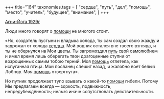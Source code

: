 +++
title="164"
taxonomies.tags = [
 "сердце",
 "путь",
 "дел",
 "помощь",
 "место",
 "учитель",
 "будущее",
 "внимание",
]
+++

[Агни-Йога 1929г](/agni/1929)

Люди много говорят о [помощи](/tags/учитель) не многого стоит.   

«Но, создатель пустыни и владыка холода, ты сам создал свою жажду и задрожал от холода [сердца](/tags/сердце). Мой родник остался вне твоего взгляда, и ты не обернулся на Мои цветы. Ты загромоздил [путь](/tags/путь) свой самолюбием и имел время лишь оберегать твои драгоценные ступни от возрощенных самим тобою терний. Моя [помощь](/tags/помощь) отлетела, как испуганная птица. Мой посланец спешит назад, и жалобно воет белый Лобнор. Моя [помощь](/tags/помощь) отвергнута».   

Но путник продолжает тупо взывать о какой-то [помощи](/tags/будущее) гибели. Потому Мы предлагаем всегда — зоркость, подвижность, непредубеждённость; нельзя иначе сопутствовать действительности.